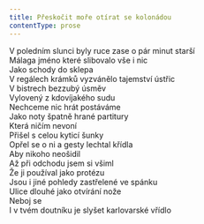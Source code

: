 ```yaml
---
title: Přeskočit moře otírat se kolonádou
contentType: prose
---
```


<section>

V poledním slunci byly ruce zase o pár minut starší  
Málaga jméno které slibovalo vše i nic  
Jako schody do sklepa  
V regálech krámků vyzvánělo tajemství ústřic  
V bistrech bezzubý úsměv  
Vylovený z kdovíjakého sudu  
Nechceme nic hrát postáváme  
Jako noty špatně hrané partitury  
Která ničím nevoní  
Přišel s celou kyticí šunky  
Opřel se o ni a gesty lechtal křídla  
Aby nikoho neošidil  
Až při odchodu jsem si všiml  
Že ji používal jako protézu  
Jsou i jiné pohledy zastřelené ve spánku  
Ulice dlouhé jako otvírání nože  
Neboj se  
I v tvém doutníku je slyšet karlovarské vřídlo

</section>
